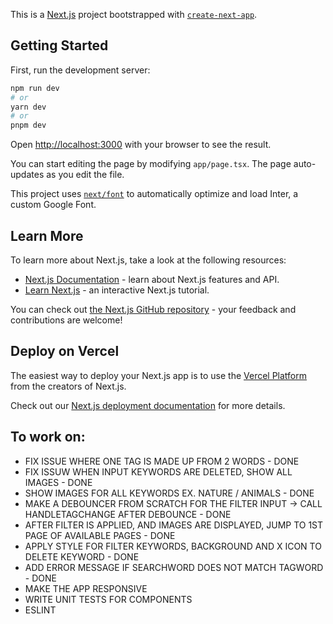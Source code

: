 This is a [Next.js](https://nextjs.org/) project bootstrapped with [`create-next-app`](https://github.com/vercel/next.js/tree/canary/packages/create-next-app).

## Getting Started

First, run the development server:

```bash
npm run dev
# or
yarn dev
# or
pnpm dev
```

Open [http://localhost:3000](http://localhost:3000) with your browser to see the result.

You can start editing the page by modifying `app/page.tsx`. The page auto-updates as you edit the file.

This project uses [`next/font`](https://nextjs.org/docs/basic-features/font-optimization) to automatically optimize and load Inter, a custom Google Font.

## Learn More

To learn more about Next.js, take a look at the following resources:

- [Next.js Documentation](https://nextjs.org/docs) - learn about Next.js features and API.
- [Learn Next.js](https://nextjs.org/learn) - an interactive Next.js tutorial.

You can check out [the Next.js GitHub repository](https://github.com/vercel/next.js/) - your feedback and contributions are welcome!

## Deploy on Vercel

The easiest way to deploy your Next.js app is to use the [Vercel Platform](https://vercel.com/new?utm_medium=default-template&filter=next.js&utm_source=create-next-app&utm_campaign=create-next-app-readme) from the creators of Next.js.

Check out our [Next.js deployment documentation](https://nextjs.org/docs/deployment) for more details.

## To work on:

- FIX ISSUE WHERE ONE TAG IS MADE UP FROM 2 WORDS - DONE
- FIX ISSUW WHEN INPUT KEYWORDS ARE DELETED, SHOW ALL IMAGES - DONE
- SHOW IMAGES FOR ALL KEYWORDS EX. NATURE / ANIMALS - DONE
- MAKE A DEBOUNCER FROM SCRATCH FOR THE FILTER INPUT -> CALL HANDLETAGCHANGE AFTER DEBOUNCE - DONE
- AFTER FILTER IS APPLIED, AND IMAGES ARE DISPLAYED, JUMP TO 1ST PAGE OF AVAILABLE PAGES - DONE
- APPLY STYLE FOR FILTER KEYWORDS, BACKGROUND AND X ICON TO DELETE KEYWORD - DONE
- ADD ERROR MESSAGE IF SEARCHWORD DOES NOT MATCH TAGWORD - DONE
- MAKE THE APP RESPONSIVE
- WRITE UNIT TESTS FOR COMPONENTS
- ESLINT
